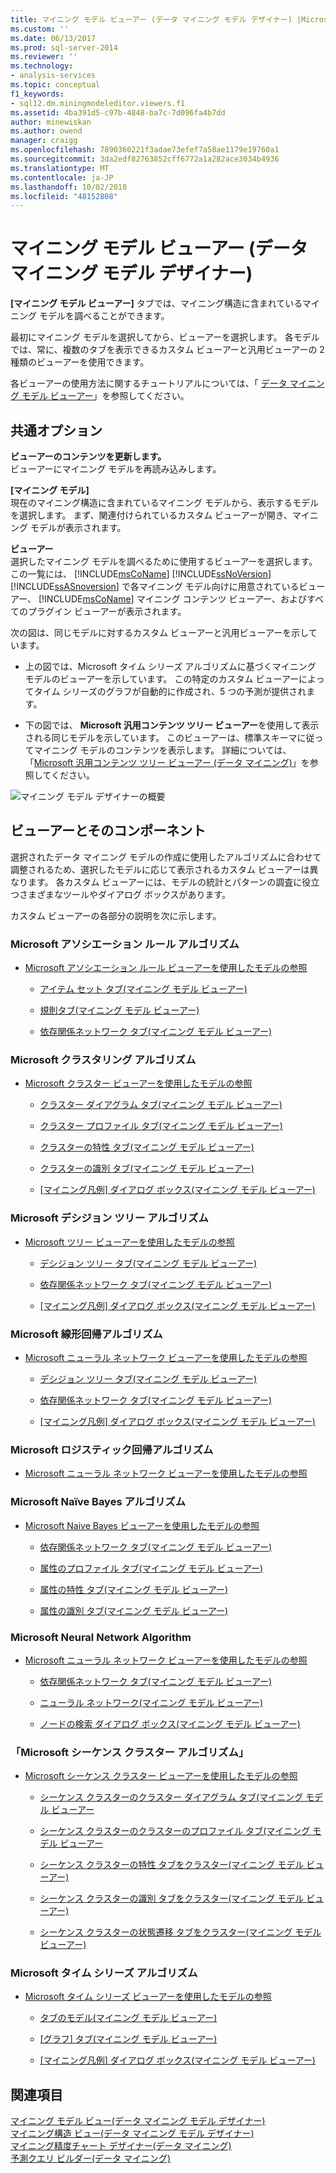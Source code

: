 ```yaml
---
title: マイニング モデル ビューアー (データ マイニング モデル デザイナー) |Microsoft Docs
ms.custom: ''
ms.date: 06/13/2017
ms.prod: sql-server-2014
ms.reviewer: ''
ms.technology:
- analysis-services
ms.topic: conceptual
f1_keywords:
- sql12.dm.miningmodeleditor.viewers.f1
ms.assetid: 4ba391d5-c97b-4848-ba7c-7d096fa4b7dd
author: minewiskan
ms.author: owend
manager: craigg
ms.openlocfilehash: 7890360221f3adae73efef7a58ae1179e19760a1
ms.sourcegitcommit: 3da2edf82763852cff6772a1a282ace3034b4936
ms.translationtype: MT
ms.contentlocale: ja-JP
ms.lasthandoff: 10/02/2018
ms.locfileid: "48152808"
---
```

# <a name="mining-model-viewers-data-mining-model-designer"></a>マイニング モデル ビューアー (データ マイニング モデル デザイナー)
  **[マイニング モデル ビューアー]** タブでは、マイニング構造に含まれているマイニング モデルを調べることができます。  
  
 最初にマイニング モデルを選択してから、ビューアーを選択します。 各モデルでは、常に、複数のタブを表示できるカスタム ビューアーと汎用ビューアーの 2 種類のビューアーを使用できます。  
  
 各ビューアーの使用方法に関するチュートリアルについては、「 [データ マイニング モデル ビューアー](data-mining/data-mining-model-viewers.md)」を参照してください。  
  
## <a name="common-options"></a>共通オプション  
 **ビューアーのコンテンツを更新します。**  
 ビューアーにマイニング モデルを再読み込みします。  
  
 **[マイニング モデル]**  
 現在のマイニング構造に含まれているマイニング モデルから、表示するモデルを選択します。 まず、関連付けられているカスタム ビューアーが開き、マイニング モデルが表示されます。  
  
 **ビューアー**  
 選択したマイニング モデルを調べるために使用するビューアーを選択します。 この一覧には、 [!INCLUDE[msCoName](../includes/msconame-md.md)] [!INCLUDE[ssNoVersion](../includes/ssnoversion-md.md)] [!INCLUDE[ssASnoversion](../includes/ssasnoversion-md.md)] で各マイニング モデル向けに用意されているビューアー、 [!INCLUDE[msCoName](../includes/msconame-md.md)] マイニング コンテンツ ビューアー、およびすべてのプラグイン ビューアーが表示されます。  
  
 次の図は、同じモデルに対するカスタム ビューアーと汎用ビューアーを示しています。  
  
-   上の図では、Microsoft タイム シリーズ アルゴリズムに基づくマイニング モデルのビューアーを示しています。 この特定のカスタム ビューアーによってタイム シリーズのグラフが自動的に作成され、5 つの予測が提供されます。  
  
-   下の図では、 **Microsoft 汎用コンテンツ ツリー ビューアー**を使用して表示される同じモデルを示しています。 このビューアーは、標準スキーマに従ってマイニング モデルのコンテンツを表示します。 詳細については、「[Microsoft 汎用コンテンツ ツリー ビューアー (データ マイニング)](microsoft-generic-content-tree-viewer-data-mining.md)」を参照してください。  
  
 ![マイニング モデル デザイナーの概要](media/generic-mining-model-tab1.gif "マイニング モデル デザイナーの概要")  
  
## <a name="viewers-and-their-components"></a>ビューアーとそのコンポーネント  
 選択されたデータ マイニング モデルの作成に使用したアルゴリズムに合わせて調整されるため、選択したモデルに応じて表示されるカスタム ビューアーは異なります。 各カスタム ビューアーには、モデルの統計とパターンの調査に役立つさまざまなツールやダイアログ ボックスがあります。  
  
 カスタム ビューアーの各部分の説明を次に示します。  
  
### <a name="microsoft-association-rules-algorithm"></a>Microsoft アソシエーション ルール アルゴリズム  
  
-   [Microsoft アソシエーション ルール ビューアーを使用したモデルの参照](data-mining/browse-a-model-using-the-microsoft-association-rules-viewer.md)  
  
    -   [アイテム セット タブ&#40;マイニング モデル ビューアー&#41;](itemsets-tab-mining-model-viewer.md)  
  
    -   [規則タブ&#40;マイニング モデル ビューアー&#41;](rules-tab-mining-model-viewer.md)  
  
    -   [依存関係ネットワーク タブ&#40;マイニング モデル ビューアー&#41;](dependency-network-tab-mining-model-viewer.md)  
  
### <a name="microsoft-clustering-algorithm"></a>Microsoft クラスタリング アルゴリズム  
  
-   [Microsoft クラスター ビューアーを使用したモデルの参照](data-mining/browse-a-model-using-the-microsoft-cluster-viewer.md)  
  
    -   [クラスター ダイアグラム タブ&#40;マイニング モデル ビューアー&#41;](cluster-diagram-tab-mining-model-viewer.md)  
  
    -   [クラスター プロファイル タブ&#40;マイニング モデル ビューアー&#41;](cluster-profiles-tab-mining-model-viewer.md)  
  
    -   [クラスターの特性 タブ&#40;マイニング モデル ビューアー&#41;](cluster-characteristics-tab-mining-model-viewer.md)  
  
    -   [クラスターの識別 タブ&#40;マイニング モデル ビューアー&#41;](cluster-discrimination-tab-mining-model-viewer.md)  
  
    -   [[マイニング凡例] ダイアログ ボックス&#40;マイニング モデル ビューアー&#41;](mining-legend-dialog-box-mining-model-viewer.md)  
  
### <a name="microsoft-decision-tree-algorithm"></a>Microsoft デシジョン ツリー アルゴリズム  
  
-   [Microsoft ツリー ビューアーを使用したモデルの参照](data-mining/browse-a-model-using-the-microsoft-tree-viewer.md)  
  
    -   [デシジョン ツリー タブ&#40;マイニング モデル ビューアー&#41;](decision-tree-tab-mining-model-viewer.md)  
  
    -   [依存関係ネットワーク タブ&#40;マイニング モデル ビューアー&#41;](dependency-network-tab-mining-model-viewer.md)  
  
    -   [[マイニング凡例] ダイアログ ボックス&#40;マイニング モデル ビューアー&#41;](mining-legend-dialog-box-mining-model-viewer.md)  
  
### <a name="microsoft-linear-regression-algorithm"></a>Microsoft 線形回帰アルゴリズム  
  
-   [Microsoft ニューラル ネットワーク ビューアーを使用したモデルの参照](data-mining/browse-a-model-using-the-microsoft-neural-network-viewer.md)  
  
    -   [デシジョン ツリー タブ&#40;マイニング モデル ビューアー&#41;](decision-tree-tab-mining-model-viewer.md)  
  
    -   [依存関係ネットワーク タブ&#40;マイニング モデル ビューアー&#41;](dependency-network-tab-mining-model-viewer.md)  
  
    -   [[マイニング凡例] ダイアログ ボックス&#40;マイニング モデル ビューアー&#41;](mining-legend-dialog-box-mining-model-viewer.md)  
  
### <a name="microsoft-logistic-regression-algorithm"></a>Microsoft ロジスティック回帰アルゴリズム  
  
-   [Microsoft ニューラル ネットワーク ビューアーを使用したモデルの参照](data-mining/browse-a-model-using-the-microsoft-neural-network-viewer.md)  
  
### <a name="microsoft-nave-bayes-algorithm"></a>Microsoft Na&#239;</ph>ve Bayes アルゴリズム  
  
-   [Microsoft Naive Bayes ビューアーを使用したモデルの参照](data-mining/browse-a-model-using-the-microsoft-naive-bayes-viewer.md)  
  
    -   [依存関係ネットワーク タブ&#40;マイニング モデル ビューアー&#41;](dependency-network-tab-mining-model-viewer.md)  
  
    -   [属性のプロファイル タブ&#40;マイニング モデル ビューアー&#41;](attribute-profiles-tab-mining-model-viewer.md)  
  
    -   [属性の特性 タブ&#40;マイニング モデル ビューアー&#41;](attribute-characteristics-tab-mining-model-viewer.md)  
  
    -   [属性の識別 タブ&#40;マイニング モデル ビューアー&#41;](attribute-discrimination-tab-mining-model-viewer.md)  
  
### <a name="microsoft-neural-network-algorithm"></a>Microsoft Neural Network Algorithm  
  
-   [Microsoft ニューラル ネットワーク ビューアーを使用したモデルの参照](data-mining/browse-a-model-using-the-microsoft-neural-network-viewer.md)  
  
    -   [依存関係ネットワーク タブ&#40;マイニング モデル ビューアー&#41;](dependency-network-tab-mining-model-viewer.md)  
  
    -   [ニューラル ネットワーク&#40;マイニング モデル ビューアー&#41;](neural-network-mining-model-viewer.md)  
  
    -   [ノードの検索 ダイアログ ボックス&#40;マイニング モデル ビューアー&#41;](find-node-dialog-box-mining-model-viewer.md)  
  
### <a name="microsoft-sequence-clustering-algorithm"></a>「Microsoft シーケンス クラスター アルゴリズム」  
  
-   [Microsoft シーケンス クラスター ビューアーを使用したモデルの参照](data-mining/browse-a-model-using-the-microsoft-sequence-cluster-viewer.md)  
  
    -   [シーケンス クラスターのクラスター ダイアグラム タブ&#40;マイニング モデル ビューアー](sequence-clustering-cluster-diagram-tab-mining-model-viewer.md)  
  
    -   [シーケンス クラスターのクラスターのプロファイル タブ&#40;マイニング モデル ビューアー](sequence-clustering-cluster-profiles-tab-mining-model-viewer.md)  
  
    -   [シーケンス クラスターの特性 タブをクラスター&#40;マイニング モデル ビューアー&#41;](sequence-clustering-cluster-characteristics-tab-mining-model-viewer.md)  
  
    -   [シーケンス クラスターの識別 タブをクラスター&#40;マイニング モデル ビューアー&#41;](sequence-clustering-cluster-discrimination-tab-mining-model-viewer.md)  
  
    -   [シーケンス クラスターの状態遷移 タブをクラスター&#40;マイニング モデル ビューアー&#41;](sequence-clustering-cluster-transition-tab-mining-model-viewer.md)  
  
### <a name="microsoft-time-series-algorithm"></a>Microsoft タイム シリーズ アルゴリズム  
  
-   [Microsoft タイム シリーズ ビューアーを使用したモデルの参照](data-mining/browse-a-model-using-the-microsoft-time-series-viewer.md)  
  
    -   [タブのモデル&#40;マイニング モデル ビューアー&#41;](model-tab-mining-model-viewers.md)  
  
    -   [[グラフ] タブ&#40;マイニング モデル ビューアー&#41;](chart-tab-mining-model-viewers.md)  
  
    -   [[マイニング凡例] ダイアログ ボックス&#40;マイニング モデル ビューアー&#41;](mining-legend-dialog-box-mining-model-viewer.md)  
  
## <a name="see-also"></a>関連項目  
 [マイニング モデル ビュー&#40;データ マイニング モデル デザイナー&#41;](mining-models-view-data-mining-model-designer.md)   
 [マイニング構造 ビュー&#40;データ マイニング モデル デザイナー&#41;](mining-structure-view-data-mining-model-designer.md)   
 [マイニング精度チャート デザイナー&#40;データ マイニング&#41;](mining-accuracy-chart-designer-data-mining.md)   
 [予測クエリ ビルダー&#40;データ マイニング&#41;](prediction-query-builder-data-mining.md)  
  
  
